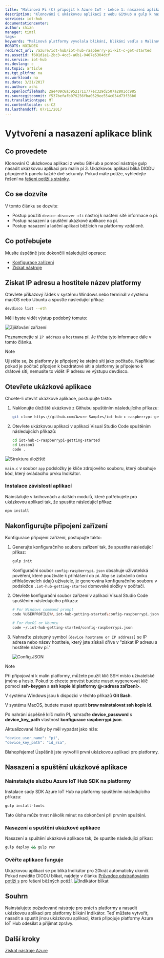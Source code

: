```yaml
---
title: "Malinová Pi (C) připojit k Azure IoT - Lekce 1: nasazení aplikace | Microsoft Docs"
description: "Klonování C ukázkovou aplikaci z webu GitHub a gulp k nasazení této aplikace na panel malin pí 3. Tato ukázková aplikace bliká DIODU připojené k panelu každé dvě sekundy."
services: iot-hub
documentationcenter: 
author: shizn
manager: timtl
tags: 
keywords: "Malinová platformy vyvolala blikání, blikání vedla s Malinová platformy"
ROBOTS: NOINDEX
redirect_url: /azure/iot-hub/iot-hub-raspberry-pi-kit-c-get-started
ms.assetid: f601d1e1-2bc3-4cc5-a6b1-0467e5304dcf
ms.service: iot-hub
ms.devlang: c
ms.topic: article
ms.tgt_pltfrm: na
ms.workload: na
ms.date: 3/21/2017
ms.author: xshi
ms.openlocfilehash: 2ae409c6a39521711777ec329d2507a2801cc985
ms.sourcegitcommit: f537befafb079256fba0529ee554c034d73f36b0
ms.translationtype: MT
ms.contentlocale: cs-CZ
ms.lasthandoff: 07/11/2017
---
```

# <a name="create-and-deploy-the-blink-application"></a>Vytvoření a nasazení aplikace blink
## <a name="what-you-will-do"></a>Co provedete
Klonování C ukázkovou aplikaci z webu GitHub a pomocí nástroje gulp nasadit ukázkovou aplikaci pro malin pí 3. Ukázkovou aplikaci bliká DIODU připojené k panelu každé dvě sekundy. Pokud máte potíže, vyhledejte řešení na [řešení potíží s stránky](iot-hub-raspberry-pi-kit-c-troubleshooting.md).

## <a name="what-you-will-learn"></a>Co se dozvíte
V tomto článku se dozvíte:

* Postup použití `device-discover-cli` nástroj k načtení sítě informace o pí.
* Postup nasazení a spuštění ukázkové aplikace na pí.
* Postup nasazení a ladění aplikací běžících na platformy vzdáleně.

## <a name="what-you-need"></a>Co potřebujete
Musíte úspěšně jste dokončili následující operace:

* [Konfigurace zařízení](iot-hub-raspberry-pi-kit-c-lesson1-configure-your-device.md)
* [Získat nástroje](iot-hub-raspberry-pi-kit-c-lesson1-get-the-tools-win32.md)

## <a name="obtain-the-ip-address-and-host-name-of-pi"></a>Získat IP adresu a hostitele název platformy
Otevřete příkazový řádek v systému Windows nebo terminál v systému macOS nebo Ubuntu a spusťte následující příkaz:

```bash
devdisco list --eth
```

Měli byste vidět výstup podobný tomuto:

![Zjišťování zařízení](media/iot-hub-raspberry-pi-lessons/lesson1/device_discovery.png)

Poznamenejte si `IP address` a `hostname` pí. Je třeba tyto informace dále v tomto článku.

> [!NOTE]
> Ujistěte se, že platformy je připojený ke stejné síti jako počítače. Například pokud je počítač připojen k bezdrátové síti a platformy je připojeno k drátové síti, nemusíte to vidět IP adresu ve výstupu devdisco.

## <a name="open-the-sample-application"></a>Otevřete ukázkové aplikace
Chcete-li otevřít ukázkové aplikace, postupujte takto:

1. Naklonujte úložiště ukázkové z Githubu spuštěním následujícího příkazu:
   
    ```bash
    git clone https://github.com/Azure-Samples/iot-hub-c-raspberrypi-getting-started.git
    ```
2. Otevřete ukázkovou aplikaci v aplikaci Visual Studio Code spuštěním následujících příkazů:
   
    ```bash
    cd iot-hub-c-raspberrypi-getting-started
    cd Lesson1
    code .
    ```

![Struktura úložiště](media/iot-hub-raspberry-pi-lessons/lesson1/vscode-blink-c-mac.png)

`main.c` v soubor `app` podsložky je klíče zdrojového souboru, který obsahuje kód, který ovládacího prvku Indikátor.

### <a name="install-application-dependencies"></a>Instalace závislostí aplikací
Nainstalujte v knihovnách a dalších modulů, které potřebujete pro ukázkovou aplikaci tak, že spustíte následující příkaz:

```bash
npm install
```

## <a name="configure-the-device-connection"></a>Nakonfigurujte připojení zařízení
Konfigurace připojení zařízení, postupujte takto:

1. Generujte konfiguračního souboru zařízení tak, že spustíte následující příkaz:
   
   ```bash
   gulp init
   ```
   
   Konfigurační soubor `config-raspberrypi.json` obsahuje uživatelská pověření, které používáte k přihlášení do pí. Aby se zabránilo úniku přihlašovacích údajů uživatele, je generována konfiguračního souboru v podsložce `.iot-hub-getting-started` domovské složky v počítači.

2. Otevřete konfigurační soubor zařízení v aplikaci Visual Studio Code spuštěním následujícího příkazu:
   
   ```bash
   # For Windows command prompt
   code %USERPROFILE%\.iot-hub-getting-started\config-raspberrypi.json
   
   # For MacOS or Ubuntu
   code ~/.iot-hub-getting-started/config-raspberrypi.json
   ```

3. Nahraďte zástupný symbol `[device hostname or IP address]` se IP adresa nebo název hostitele, který jste získali dříve v "získat IP adresu a hostitele název pí."
   
   ![Config.JSON](media/iot-hub-raspberry-pi-lessons/lesson1/vscode-config-mac.png)

> [!NOTE]
> Při připojování k malin platformy, můžete použít klíč SSH místo uživatelské jméno a heslo. Pokud to chcete provést budete muset vygenerovat klíč pomocí **ssh-keygen** a **ssh kopie id platformy @\<adresa zařízení\>**.
>
> V systému Windows jsou k dispozici v těchto příkazů **Git Bash**.
>
> V systému MacOS, budete muset spustit **brew nainstalovat ssh kopie id**.
>
> Po nahrání úspěšně klíč malin PI, nahraďte **device_password** s **device_key_path** vlastnost **konfigurace raspberrypi.json**.
>
> Aktualizované řádky by měl vypadat jako níže:
> ```javascript
> "device_user_name": "pi",
> "device_key_path": "id_rsa",
> ```

Blahopřejeme! Úspěšně jste vytvořili první ukázkovou aplikaci pro platformy.

## <a name="deploy-and-run-the-sample-application"></a>Nasazení a spuštění ukázkové aplikace
### <a name="install-the-azure-iot-hub-sdk-on-pi"></a>Nainstalujte službu Azure IoT Hub SDK na platformy
Instalace sady SDK Azure IoT Hub na platformy spuštěním následujícího příkazu:

```bash
gulp install-tools
```

Tato úloha může trvat několik minut na dokončení při prvním spuštění.

### <a name="deploy-and-run-the-sample-app"></a>Nasazení a spuštění ukázkové aplikace
Nasazení a spuštění ukázkové aplikace tak, že spustíte následující příkaz:

```bash
gulp deploy && gulp run
```

### <a name="verify-the-app-works"></a>Ověřte aplikace funguje
Ukázkovou aplikaci se po bliká Indikátor pro 20krát automaticky ukončí. Pokud nevidíte DIODU blikat, najdete v článku [Průvodce odstraňováním potíží s](iot-hub-raspberry-pi-kit-c-troubleshooting.md) pro řešení běžných potíží.
![Indikátor blikat](media/iot-hub-raspberry-pi-lessons/lesson1/led_blinking.jpg)

## <a name="summary"></a>Souhrn
Nainstalujete požadované nástroje pro práci s platformy a nasadit ukázkovou aplikaci pro platformy blikání Indikátor. Teď můžete vytvořit, nasadit a spustit jinou ukázkovou aplikaci, která připojuje platformy Azure IoT Hub odesílat a přijímat zprávy.

## <a name="next-steps"></a>Další kroky
[Získat nástroje Azure](iot-hub-raspberry-pi-kit-c-lesson2-get-azure-tools-win32.md)

